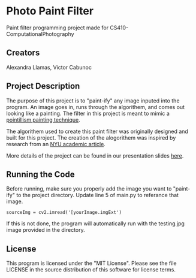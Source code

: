 # Photo Paint Filter
Paint filter programming project made for CS410-ComputationalPhotography

## Creators
Alexandra Llamas, Victor Cabunoc

## Project Description
The purpose of this project is to "paint-ify" any image inputed into the program. An image goes in, runs through the algorithem, and comes out looking like a painting. The filter in this project is meant to mimic a [pointillism painting technique](https://en.wikipedia.org/wiki/Pointillism).

The algorithem used to create this paint filter was originally designed and built for this project. The creation of the alogorithem was inspired by research from an [NYU academic article](https://www.mrl.nyu.edu/publications/painterly98/hertzmann-siggraph98.pdf).

More details of the project can be found in our presentation slides [here](https://docs.google.com/presentation/d/e/2PACX-1vRfP7LQ6wCQURrrOj1DBEXZB11P9NosAy_BzbMuIBd9FL1vWTB3wTARsHWJvEKuLFB8CdTkKrlm6iIx/pub?start=false&loop=false&delayms=3000&slide=id.g5af439a97a_3_18).

## Running the Code
Before running, make sure you properly add the image you want to "paint-ify" to the project directory. Update line 5 of main.py to referance that image.

```
sourceImg = cv2.imread('[yourImage.imgExt')
```
If this is not done, the program will automatically run with the testing.jpg image provided in the directory.

## License
This program is licensed under the "MIT License". Please see the file LICENSE in the source distribution of this software for license terms.
